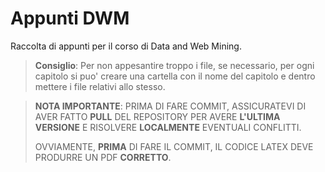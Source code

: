 # Appunti DWM

Raccolta di appunti per il corso di Data and Web Mining.

> **Consiglio**: Per non appesantire troppo i file, se necessario, per ogni capitolo si puo' creare una cartella con il nome del capitolo e dentro mettere i file relativi allo stesso.

> **NOTA IMPORTANTE**: PRIMA DI FARE COMMIT, ASSICURATEVI DI AVER FATTO **PULL** DEL REPOSITORY PER AVERE **L'ULTIMA VERSIONE** E RISOLVERE **LOCALMENTE** EVENTUALI CONFLITTI. 
>
> OVVIAMENTE, **PRIMA** DI FARE IL COMMIT, IL CODICE LATEX DEVE PRODURRE UN PDF **CORRETTO**.
